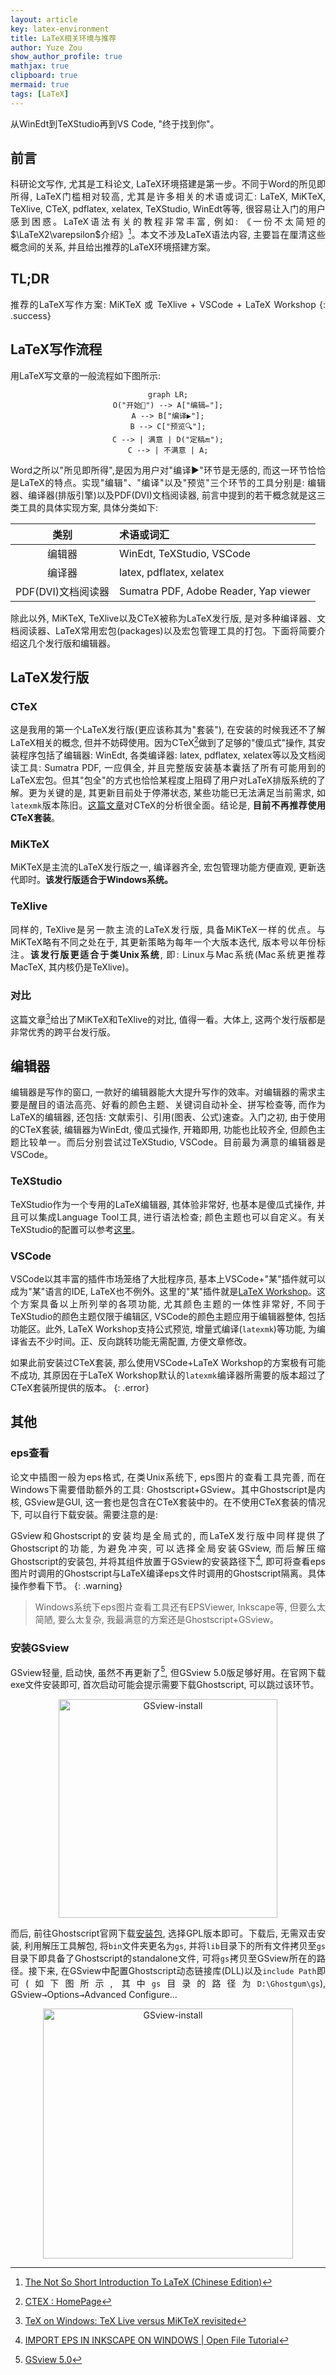 ```yaml
---
layout: article
key: latex-environment
title: LaTeX相关环境与推荐
author: Yuze Zou
show_author_profile: true
mathjax: true
clipboard: true
mermaid: true
tags: [LaTeX]
---
```


从WinEdt到TeXStudio再到VS Code, "终于找到你"。<!--more-->

<div style="margin: 0 auto;" align="justify" markdown="1">

## 前言

科研论文写作, 尤其是工科论文, LaTeX环境搭建是第一步。不同于Word的所见即所得, LaTeX门槛相对较高, 尤其是许多相关的术语或词汇: LaTeX, MiKTeX, TeXlive, CTeX, pdflatex, xelatex, TeXStudio, WinEdt等等, 很容易让入门的用户感到困惑。LaTeX语法有关的教程非常丰富, 例如: 《一份不太简短的$\LaTeX2\varepsilon$介绍》[^lshort]。本文不涉及LaTeX语法内容, 主要旨在厘清这些概念间的关系, 并且给出推荐的LaTeX环境搭建方案。

## TL;DR

推荐的LaTeX写作方案: MiKTeX 或 TeXlive + VSCode + LaTeX Workshop
{: .success}

## LaTeX写作流程

用LaTeX写文章的一般流程如下图所示: 

<div style="margin: 0 auto;" align="center" markdown="1">

```mermaid
graph LR;
O("开始🏁") --> A["编辑✏️"];
A --> B["编译▶️"];
B --> C["预览🔍"];
C --> | 满意 | D("定稿🔚");
C --> | 不满意 | A;
```

</div>

Word之所以"所见即所得",是因为用户对"编译▶️"环节是无感的, 而这一环节恰恰是LaTeX的特点。实现"编辑"、"编译"以及"预览"三个环节的工具分别是: 编辑器、编译器(排版引擎)以及PDF(DVI)文档阅读器, 前言中提到的若干概念就是这三类工具的具体实现方案, 具体分类如下:

| 类别 | 术语或词汇 |
| :---: | :--- |
| 编辑器 | WinEdt, TeXStudio, VSCode |
| 编译器 | latex, pdflatex, xelatex |
| PDF(DVI)文档阅读器 | Sumatra PDF, Adobe Reader, Yap viewer |

除此以外, MiKTeX, TeXlive以及CTeX被称为LaTeX发行版, 是对多种编译器、文档阅读器、LaTeX常用宏包(packages)以及宏包管理工具的打包。下面将简要介绍这几个发行版和编辑器。

## LaTeX发行版

### CTeX

这是我用的第一个LaTeX发行版(更应该称其为"套装"), 在安装的时候我还不了解LaTeX相关的概念, 但并不妨碍使用。因为CTeX[^ctex]做到了足够的"傻瓜式"操作, 其安装程序包括了编辑器: WinEdt, 各类编译器: latex, pdflatex, xelatex等以及文档阅读工具: Sumatra PDF, 一应俱全, 并且完整版安装基本囊括了所有可能用到的LaTeX宏包。但其"包全"的方式也恰恰某程度上阻碍了用户对LaTeX排版系统的了解。更为关键的是, 其更新目前处于停滞状态, 某些功能已无法满足当前需求, 如`latexmk`版本陈旧。[这篇文章](https://zhuanlan.zhihu.com/p/45174503)对CTeX的分析很全面。结论是, **目前不再推荐使用CTeX套装**。

### MiKTeX

MiKTeX是主流的LaTeX发行版之一, 编译器齐全, 宏包管理功能方便直观, 更新迭代即时。**该发行版适合于Windows系统。**

### TeXlive

同样的, TeXlive是另一款主流的LaTeX发行版, 具备MiKTeX一样的优点。与MiKTeX略有不同之处在于, 其更新策略为每年一个大版本迭代, 版本号以年份标注。**该发行版更适合于类Unix系统**, 即: Linux与Mac系统(Mac系统更推荐MacTeX, 其内核仍是TeXlive)。

### 对比

这篇文章[^compare]给出了MiKTeX和TeXlive的对比, 值得一看。大体上, 这两个发行版都是非常优秀的跨平台发行版。

## 编辑器

编辑器是写作的窗口, 一款好的编辑器能大大提升写作的效率。对编辑器的需求主要是醒目的语法高亮、好看的颜色主题、关键词自动补全、拼写检查等, 而作为LaTeX的编辑器, 还包括: 文献索引、引用(图表、公式)速查。入门之初, 由于使用的CTeX套装, 编辑器为WinEdt, 傻瓜式操作, 开箱即用, 功能也比较齐全, 但颜色主题比较单一。而后分别尝试过TeXStudio, VSCode。目前最为满意的编辑器是VSCode。

### TeXStudio

TeXStudio作为一个专用的LaTeX编辑器, 其体验非常好, 也基本是傻瓜式操作, 并且可以集成Language Tool工具, 进行语法检查; 颜色主题也可以自定义。有关TeXStudio的配置可以参考[这里](https://be-my-only.xyz/blog/texstudio-settings/)。

### VSCode

VSCode以其丰富的插件市场笼络了大批程序员, 基本上VSCode+"某"插件就可以成为"某"语言的IDE, LaTeX也不例外。这里的"某"插件就是[LaTeX Workshop](https://marketplace.visualstudio.com/items?itemName=James-Yu.latex-workshop)。这个方案具备以上所列举的各项功能, 尤其颜色主题的一体性非常好, 不同于TeXStudio的颜色主题仅限于编辑区, VSCode的颜色主题应用于编辑器整体, 包括功能区。此外, LaTeX Workshop支持公式预览, 增量式编译(`latexmk`)等功能, 为编译省去不少时间。正、反向跳转功能无需配置, 方便文章修改。

如果此前安装过CTeX套装, 那么使用VSCode+LaTeX Workshop的方案极有可能不成功, 其原因在于LaTeX Workshop默认的`latexmk`编译器所需要的版本超过了CTeX套装所提供的版本。
{: .error}

## 其他

### eps查看

论文中插图一般为eps格式, 在类Unix系统下, eps图片的查看工具完善, 而在Windows下需要借助额外的工具: Ghostscript+GSview。其中Ghostscript是内核, GSview是GUI, 这一套也是包含在CTeX套装中的。在不使用CTeX套装的情况下, 可以自行下载安装。需要注意的是:

GSview和Ghostscript的安装均是全局式的, 而LaTeX发行版中同样提供了Ghostscript的功能, 为避免冲突, 可以选择全局安装GSview, 而后解压缩Ghostscript的安装包, 并将其组件放置于GSview的安装路径下[^gsview], 即可将查看eps图片时调用的Ghostscript与LaTeX编译eps文件时调用的Ghostscript隔离。具体操作参看下节。
{: .warning}

> Windows系统下eps图片查看工具还有EPSViewer, Inkscape等, 但要么太简陋, 要么太复杂, 我最满意的方案还是Ghostscript+GSview。

### 安装GSview

GSview轻量, 启动快, 虽然不再更新了[^update], 但GSview 5.0版足够好用。在官网下载exe文件安装即可, 首次启动可能会提示需要下载Ghostscript, 可以跳过该环节。

<div style="margin: 0 auto;" align="center">
<img src="https://img.be-my-only.xyz/latex-envrionment-01.png" alt="GSview-install" class="shadow rounded" width="350px">
</div>

而后, 前往Ghostscript官网下载[安装包](https://www.ghostscript.com/download/gsdnld.html), 选择GPL版本即可。下载后, 无需双击安装, 利用解压工具解包, 将`bin`文件夹更名为`gs`, 并将`lib`目录下的所有文件拷贝至`gs`目录下即具备了Ghostscript的standalone文件, 可将`gs`拷贝至GSview所在的路径。接下来, 在GSview中配置Ghostscript动态链接库(DLL)以及`include Path`即可(如下图所示, 其中`gs`目录的路径为`D:\Ghostgum\gs`), GSview<kbd>→</kbd>Options<kbd>→</kbd>Advanced Configure...

<div style="margin: 0 auto;" align="center">
<img src="https://img.be-my-only.xyz/latex-envrionment-02.png" alt="GSview-install" class="shadow rounded" width="400px">
</div>

</div>

[^lshort]: [The Not So Short Introduction To LaTeX (Chinese Edition)](https://github.com/CTeX-org/lshort-zh-cn/releases)
[^ctex]: [CTEX : HomePage](http://www.ctex.org/HomePage)
[^compare]: [TeX on Windows: TeX Live versus MiKTeX revisited](https://www.texdev.net/2016/12/18/tex-on-windows-tex-live-versus-miktex-revisited/)
[^gsview]: [IMPORT EPS IN INKSCAPE ON WINDOWS \| Open File Tutorial](https://www.youtube.com/watch?v=iRKTtTw65hw)
[^update]: [GSview 5.0](http://www.ghostgum.com.au/software/gsview.htm)